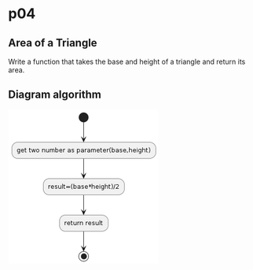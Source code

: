# p04

## Area of a Triangle
Write a function that takes the base and height of a triangle and return its area.

## Diagram algorithm
![algorithm Area of a Triangle](algorithm.png)

## []()